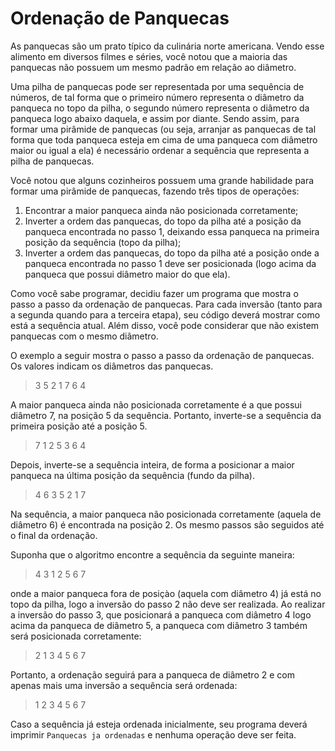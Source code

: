 # Ordenação de Panquecas
As panquecas são um prato típico da culinária norte americana. Vendo esse alimento em diversos filmes e séries, você notou que a maioria das panquecas não possuem um mesmo padrão em relação ao diâmetro.

Uma pilha de panquecas pode ser representada por uma sequência de números, de tal forma que o primeiro número representa o diâmetro da panqueca no topo da pilha, o segundo número representa o diâmetro da panqueca logo abaixo daquela, e assim por diante. Sendo assim, para formar uma pirâmide de panquecas (ou seja, arranjar as panquecas de tal forma que toda panqueca esteja em cima de uma panqueca com diâmetro maior ou igual a ela) é necessário ordenar a sequência que representa a pilha de panquecas.

Você notou que alguns cozinheiros possuem uma grande habilidade para formar uma pirâmide de panquecas, fazendo três tipos de operações:

1. Encontrar a maior panqueca ainda não posicionada corretamente;
2. Inverter a ordem das panquecas, do topo da pilha até a posição da panqueca encontrada no passo 1, deixando essa panqueca na primeira posição da sequência (topo da pilha);
3. Inverter a ordem das panquecas, do topo da pilha até a posição onde a panqueca encontrada no passo 1 deve ser posicionada (logo acima da panqueca que possui diâmetro maior do que ela).

Como você sabe programar, decidiu fazer um programa que mostra o passo a passo da ordenação de panquecas. Para cada inversão (tanto para a segunda quando para a terceira etapa), seu código deverá mostrar como está a sequência atual. Além disso, você pode considerar que não existem panquecas com o mesmo diâmetro.

O exemplo a seguir mostra o passo a passo da ordenação de panquecas. Os valores indicam os diâmetros das panquecas.

> 3 5 2 1 7 6 4

A maior panqueca ainda não posicionada corretamente é a que possui diâmetro 7, na posição 5 da sequência. Portanto, inverte-se a sequência da primeira posição até a posição 5.

> 7 1 2 5 3 6 4

Depois, inverte-se a sequência inteira, de forma a posicionar a maior panqueca na última posição da sequência (fundo da pilha).

> 4 6 3 5 2 1 7

Na sequência, a maior panqueca não posicionada corretamente (aquela de diâmetro 6) é encontrada na posição 2. Os mesmo passos são seguidos até o final da ordenação.

Suponha que o algoritmo encontre a sequência da seguinte maneira:

> 4 3 1 2 5 6 7

onde a maior panqueca fora de posiçào (aquela com diâmetro 4) já está no topo da pilha, logo a inversão do passo 2 não deve ser realizada. Ao realizar a inversão do passo 3, que posicionará a panqueca com diâmetro 4 logo acima da panqueca de diâmetro 5, a panqueca com diâmetro 3 também será posicionada corretamente:

> 2 1 3 4 5 6 7

Portanto, a ordenação seguirá para a panqueca de diâmetro 2 e com apenas mais uma inversão a sequência será ordenada:

> 1 2 3 4 5 6 7

Caso a sequência já esteja ordenada inicialmente, seu programa deverá imprimir ``Panquecas ja ordenadas`` e nenhuma operação deve ser feita.
